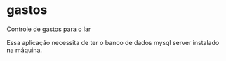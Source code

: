 # gastos
Controle de gastos para o lar

Essa aplicação necessita de ter o banco de dados mysql server instalado na máquina.

